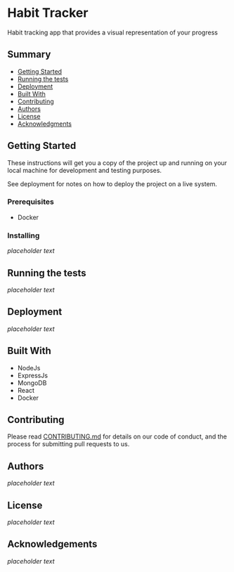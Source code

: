# Habit Tracker

Habit tracking app that provides a visual representation of your progress

## Summary

  - [Getting Started](#getting-started)
  - [Running the tests](#running-the-tests)
  - [Deployment](#deployment)
  - [Built With](#built-with)
  - [Contributing](#contributing)
  - [Authors](#authors)
  - [License](#license)
  - [Acknowledgments](#acknowledgments)

## Getting Started

These instructions will get you a copy of the project up and running on your local machine for development and testing purposes. 

See deployment for notes on how to deploy the project on a live system.

### Prerequisites

- Docker 

### Installing

*placeholder text*

## Running the tests

*placeholder text*

## Deployment

*placeholder text*

## Built With

- NodeJs
- ExpressJs
- MongoDB
- React
- Docker

## Contributing

Please read [CONTRIBUTING.md](CONTRIBUTING.md) for details on our code of conduct, and the process for submitting pull requests to us.

## Authors

*placeholder text*

## License

*placeholder text*

## Acknowledgements

*placeholder text*